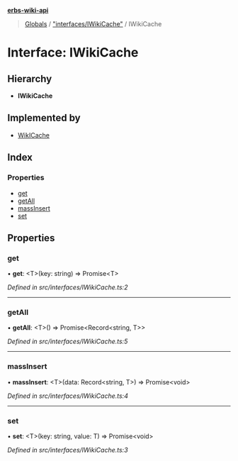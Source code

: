 **[erbs-wiki-api](../README.md)**

> [Globals](../globals.md) / ["interfaces/IWikiCache"](../modules/_interfaces_iwikicache_.md) / IWikiCache

# Interface: IWikiCache

## Hierarchy

* **IWikiCache**

## Implemented by

* [WikICache](../classes/_utils_wikicache_.wikicache.md)

## Index

### Properties

* [get](_interfaces_iwikicache_.iwikicache.md#get)
* [getAll](_interfaces_iwikicache_.iwikicache.md#getall)
* [massInsert](_interfaces_iwikicache_.iwikicache.md#massinsert)
* [set](_interfaces_iwikicache_.iwikicache.md#set)

## Properties

### get

•  **get**: <T\>(key: string) => Promise<T\>

*Defined in src/interfaces/IWikiCache.ts:2*

___

### getAll

•  **getAll**: <T\>() => Promise<Record<string, T\>\>

*Defined in src/interfaces/IWikiCache.ts:5*

___

### massInsert

•  **massInsert**: <T\>(data: Record<string, T\>) => Promise<void\>

*Defined in src/interfaces/IWikiCache.ts:4*

___

### set

•  **set**: <T\>(key: string, value: T) => Promise<void\>

*Defined in src/interfaces/IWikiCache.ts:3*
